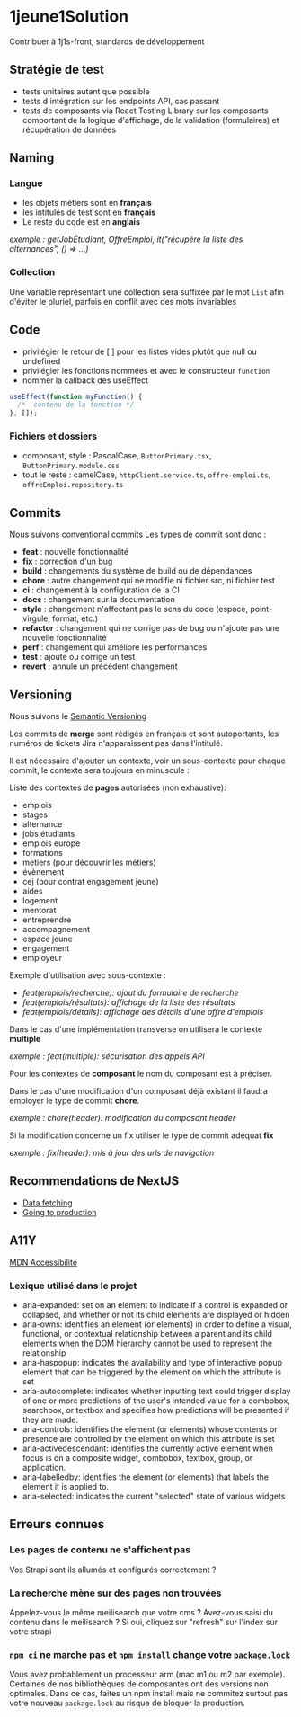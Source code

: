 # 1jeune1Solution
Contribuer à 1j1s-front, standards de développement

## Stratégie de test
* tests unitaires autant que possible
* tests d'intégration sur les endpoints API, cas passant
* tests de composants via React Testing Library sur les composants comportant de la logique d'affichage, de la validation (formulaires) et récupération de données

## Naming

### Langue
* les objets métiers sont en **français**
* les intitulés de test sont en **français**
* Le reste du code est en **anglais**

_exemple : getJobÉtudiant, OffreEmploi, it("récupère la liste des alternances", () => ...)_

### Collection
Une variable représentant une collection sera suffixée par le mot `List` afin d'éviter le pluriel, parfois en conflit avec des mots invariables

## Code
* privilégier le retour de [ ] pour les listes vides plutôt que null ou undefined
* privilégier les fonctions nommées et avec le constructeur `function`
* nommer la callback des useEffect

```javascript
useEffect(function myFunction() {
  /*  contenu de la fonction */
}, []);
```

### Fichiers et dossiers
* composant, style : PascalCase, `ButtonPrimary.tsx`, `ButtonPrimary.module.css`
* tout le reste : camelCase, `httpClient.service.ts`, `offre-emploi.ts`, `offreEmploi.repository.ts`

## Commits
Nous suivons [conventional commits](https://conventionalcommits.org/)
Les types de commit sont donc :
* **feat** : nouvelle fonctionnalité
* **fix** : correction d'un bug
* **build** : changements du système de build ou de dépendances
* **chore** : autre changement qui ne modifie ni fichier src, ni fichier test
* **ci** : changement à la configuration de la CI
* **docs** : changement sur la documentation
* **style** : changement n'affectant pas le sens du code (espace, point-virgule, format, etc.)
* **refactor** : changement qui ne corrige pas de bug ou n'ajoute pas une nouvelle fonctionnalité
* **perf** : changement qui améliore les performances
* **test** : ajoute ou corrige un test
* **revert** : annule un précédent changement

## Versioning
Nous suivons le [Semantic Versioning](https://semver.org)

Les commits de **merge** sont rédigés en français et sont autoportants, les numéros de tickets Jira n'apparaissent pas dans l'intitulé.

Il est nécessaire d'ajouter un contexte, voir un sous-contexte pour chaque commit, le contexte sera toujours en minuscule :


Liste des contextes de **pages** autorisées (non exhaustive):
- emplois
- stages
- alternance
- jobs étudiants
- emplois europe
- formations
- metiers (pour découvrir les métiers)
- évènement
- cej (pour contrat engagement jeune)
- aides
- logement
- mentorat
- entreprendre
- accompagnement
- espace jeune  
- engagement 
- employeur
  
Exemple d'utilisation avec sous-contexte :

- _feat(emplois/recherche): ajout du formulaire de recherche_
- _feat(emplois/résultats): affichage de la liste des résultats_
- _feat(emplois/détails): affichage des détails d'une offre d'emplois_

Dans le cas d'une implémentation transverse on utilisera le contexte **multiple**

_exemple : feat(multiple): sécurisation des appels API_

Pour les contextes de **composant** le nom du composant est à préciser.

Dans le cas d'une modification d'un composant déjà existant il faudra employer le type de commit **chore**.

_exemple : chore(header): modification du composant header_

Si la modification concerne un fix utiliser le type de commit adéquat **fix**

_exemple : fix(header): mis à jour des urls de navigation_


## Recommendations de NextJS
* [Data fetching](https://nextjs.org/docs/basic-features/data-fetching/overview)
* [Going to production](https://nextjs.org/docs/going-to-production)


## A11Y
[MDN Accessibilité](https://developer.mozilla.org/en-US/docs/Web/Accessibility/ARIA)

### Lexique utilisé dans le projet

- aria-expanded: set on an element to indicate if a control is expanded or collapsed, and whether or not its child elements are displayed or hidden
- aria-owns: identifies an element (or elements) in order to define a visual, functional, or contextual relationship between a parent and its child elements when the DOM hierarchy cannot be used to represent the relationship
- aria-haspopup: indicates the availability and type of interactive popup element that can be triggered by the element on which the attribute is set
- aria-autocomplete: indicates whether inputting text could trigger display of one or more predictions of the user's intended value for a combobox, searchbox, or textbox and specifies how predictions will be presented if they are made.
- aria-controls: identifies the element (or elements) whose contents or presence are controlled by the element on which this attribute is set
- aria-activedescendant: identifies the currently active element when focus is on a composite widget, combobox, textbox, group, or application.
- aria-labelledby: identifies the element (or elements) that labels the element it is applied to.
- aria-selected: indicates the current "selected" state of various widgets

## Erreurs connues

### Les pages de contenu ne s'affichent pas
Vos Strapi sont ils allumés et configurés correctement ?

### La recherche mène sur des pages non trouvées 
Appelez-vous le même meilisearch que votre cms ?
Avez-vous saisi du contenu dans le meilisearch ?
Si oui, cliquez sur "refresh" sur l'index sur votre strapi

### `npm ci` ne marche pas et `npm install` change votre `package.lock`
Vous avez probablement un processeur arm (mac m1 ou m2 par exemple).
Certaines de nos bibliothèques de composantes ont des versions non optimales.
Dans ce cas, faites un npm install mais ne commitez surtout pas votre nouveau `package.lock` au risque de bloquer la production.
